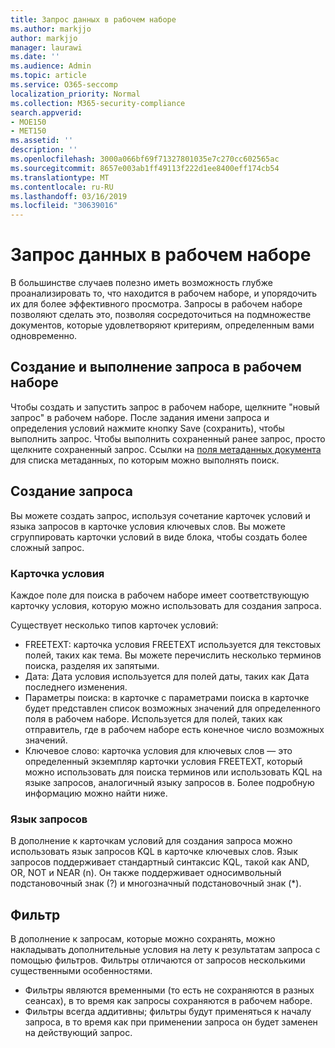 ```yaml
---
title: Запрос данных в рабочем наборе
ms.author: markjjo
author: markjjo
manager: laurawi
ms.date: ''
ms.audience: Admin
ms.topic: article
ms.service: O365-seccomp
localization_priority: Normal
ms.collection: M365-security-compliance
search.appverid:
- MOE150
- MET150
ms.assetid: ''
description: ''
ms.openlocfilehash: 3000a066bf69f71327801035e7c270cc602565ac
ms.sourcegitcommit: 8657e003ab1ff49113f222d1ee8400eff174cb54
ms.translationtype: MT
ms.contentlocale: ru-RU
ms.lasthandoff: 03/16/2019
ms.locfileid: "30639016"
---
```

# <a name="query-the-data-in-a-working-set"></a>Запрос данных в рабочем наборе

В большинстве случаев полезно иметь возможность глубже проанализировать то, что находится в рабочем наборе, и упорядочить их для более эффективного просмотра. Запросы в рабочем наборе позволяют сделать это, позволяя сосредоточиться на подмножестве документов, которые удовлетворяют критериям, определенным вами одновременно.

## <a name="creating-and-running-a-query-within-a-working-set"></a>Создание и выполнение запроса в рабочем наборе

Чтобы создать и запустить запрос в рабочем наборе, щелкните "новый запрос" в рабочем наборе. После задания имени запроса и определения условий нажмите кнопку Save (сохранить), чтобы выполнить запрос. Чтобы выполнить сохраненный ранее запрос, просто щелкните сохраненный запрос. Ссылки на [поля метаданных документа](document-metadata-fields.md) для списка метаданных, по которым можно выполнять поиск.

## <a name="building-your-query"></a>Создание запроса

Вы можете создать запрос, используя сочетание карточек условий и языка запросов в карточке условия ключевых слов. Вы можете сгруппировать карточки условий в виде блока, чтобы создать более сложный запрос.

### <a name="condition-card"></a>Карточка условия

Каждое поле для поиска в рабочем наборе имеет соответствующую карточку условия, которую можно использовать для создания запроса.

Существует несколько типов карточек условий:
- FREETEXT: карточка условия FREETEXT используется для текстовых полей, таких как тема. Вы можете перечислить несколько терминов поиска, разделяя их запятыми.
- Дата: Дата условия используется для полей даты, таких как Дата последнего изменения.
- Параметры поиска: в карточке с параметрами поиска в карточке будет представлен список возможных значений для определенного поля в рабочем наборе. Используется для полей, таких как отправитель, где в рабочем наборе есть конечное число возможных значений.
- Ключевое слово: карточка условия для ключевых слов — это определенный экземпляр карточки условия FREETEXT, который можно использовать для поиска терминов или использовать KQL на языке запросов, аналогичный языку запросов в. Более подробную информацию можно найти ниже.

### <a name="query-language"></a>Язык запросов

В дополнение к карточкам условий для создания запроса можно использовать язык запросов KQL в карточке ключевых слов. Язык запросов поддерживает стандартный синтаксис KQL, такой как AND, OR, NOT и NEAR (n). Он также поддерживает односимвольный подстановочный знак (?) и многозначный подстановочный знак (*).

## <a name="filter"></a>Фильтр

В дополнение к запросам, которые можно сохранять, можно накладывать дополнительные условия на лету к результатам запроса с помощью фильтров. Фильтры отличаются от запросов несколькими существенными особенностями.
- Фильтры являются временными (то есть не сохраняются в разных сеансах), в то время как запросы сохраняются в рабочем наборе.
- Фильтры всегда аддитивны; фильтры будут применяться к началу запроса, в то время как при применении запроса он будет заменен на действующий запрос.